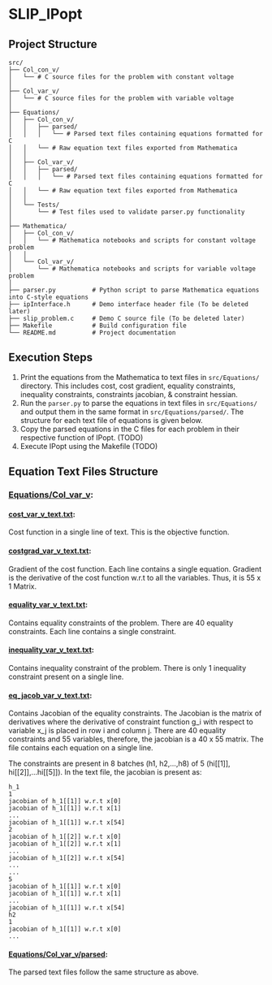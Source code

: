 # SLIP_IPopt

## Project Structure
```
src/
├── Col_con_v/
│   └── # C source files for the problem with constant voltage
│
├── Col_var_v/
│   └── # C source files for the problem with variable voltage
│
├── Equations/
│   ├── Col_con_v/
│   │   ├── parsed/
│   │   │   └── # Parsed text files containing equations formatted for C
│   │   └── # Raw equation text files exported from Mathematica
│   │
│   ├── Col_var_v/
│   │   ├── parsed/
│   │   │   └── # Parsed text files containing equations formatted for C
│   │   └── # Raw equation text files exported from Mathematica
│   │
│   └── Tests/
│       └── # Test files used to validate parser.py functionality
│
├── Mathematica/
│   ├── Col_con_v/
│   │   └── # Mathematica notebooks and scripts for constant voltage problem
│   │
│   └── Col_var_v/
│       └── # Mathematica notebooks and scripts for variable voltage problem
│
├── parser.py          # Python script to parse Mathematica equations into C-style equations
├── ipInterface.h      # Demo interface header file (To be deleted later)
├── slip_problem.c     # Demo C source file (To be deleted later)
├── Makefile           # Build configuration file
└── README.md          # Project documentation

```

## Execution Steps
1) Print the equations from the Mathematica to text files in <code>src/Equations/</code> directory. This includes cost, cost gradient, equality constraints, inequality constraints, constraints jacobian, & constraint hessian.
2) Run the <code>parser.py</code> to parse the equations in text files in <code>src/Equations/</code> and output them in the same format in <code>src/Equations/parsed/</code>. The structure for each text file of equations is given below.
3) Copy the parsed equations in the C files for each problem in their respective function of IPopt. (TODO)
4) Execute IPopt using the Makefile (TODO)

## Equation Text Files Structure
### [Equations/Col_var_v](Equations/Col_var_v):
#### [cost_var_v_text.txt](Equations/Col_var_v/cost_var_v_text.txt):
Cost function in a single line of text. This is the objective function.

#### [costgrad_var_v_text.txt](Equations/Col_var_v/costgrad_var_v_text.txt):
Gradient of the cost function. Each line contains a single equation. Gradient is the derivative of the cost function w.r.t to all the variables. Thus, it is 55 x 1 Matrix.

#### [equality_var_v_text.txt](Equations/Col_var_v/equality_var_v_text.txt):
Contains equality constraints of the problem. There are 40 equality constraints. Each line contains a single constraint.


#### [inequality_var_v_text.txt](Equations/Col_var_v/inequality_var_v_text.txt):
Contains inequality constraint of the problem. There is only 1 inequality constraint present on a single line.

#### [eq_jacob_var_v_text.txt](Equations/Col_var_v/eq_jacob_var_v_text.txt):
Contains Jacobian of the equality constraints. The Jacobian is the matrix of derivatives where the derivative of constraint function g_i with respect to variable x_j is placed in row i and column j. There are 40 equality constraints and 55 variables, therefore, the jacobian is a 40 x 55 matrix. The file contains each equation on a single line.

The constraints are present in 8 batches (h1, h2,...,h8) of 5 (hi[[1]], hi[[2]],...hi[[5]]). In the text file, the jacobian is present as:
```
h_1
1
jacobian of h_1[[1]] w.r.t x[0] 
jacobian of h_1[[1]] w.r.t x[1] 
...
jacobian of h_1[[1]] w.r.t x[54]
2
jacobian of h_1[[2]] w.r.t x[0] 
jacobian of h_1[[2]] w.r.t x[1] 
...
jacobian of h_1[[2]] w.r.t x[54]
...
...
5
jacobian of h_1[[1]] w.r.t x[0] 
jacobian of h_1[[1]] w.r.t x[1] 
...
jacobian of h_1[[1]] w.r.t x[54]
h2
1
jacobian of h_1[[1]] w.r.t x[0] 
...
```
#### [Equations/Col_var_v/parsed](Equations/Col_var_v/parsed):
The parsed text files follow the same structure as above.